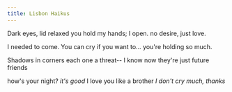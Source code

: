 ```yaml
---
title: Lisbon Haikus
---
```


Dark eyes, lid relaxed
you hold my hands; I open.
no desire, just love.

I needed to come.
You can cry if you want to...
you're holding so much.

Shadows in corners
each one a threat-- I know now
they're just future friends

how's your night? *it's good*
I love you like a brother
*I don't cry much, thanks*